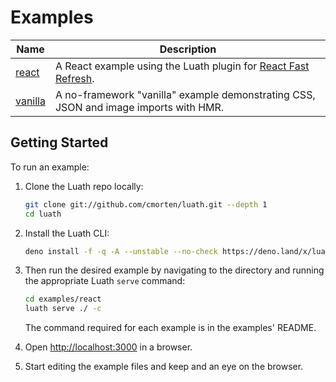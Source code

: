 # Examples

| Name                 | Description                                                                                                   |
| -------------------- | ------------------------------------------------------------------------------------------------------------- |
| [react](./react)     | A React example using the Luath plugin for [React Fast Refresh](https://www.npmjs.com/package/react-refresh). |
| [vanilla](./vanilla) | A no-framework "vanilla" example demonstrating CSS, JSON and image imports with HMR.                          |

## Getting Started

To run an example:

1. Clone the Luath repo locally:

   ```bash
   git clone git://github.com/cmorten/luath.git --depth 1
   cd luath
   ```

1. Install the Luath CLI:

   ```bash
   deno install -f -q -A --unstable --no-check https://deno.land/x/luath@0.2.2/luath.ts
   ```

1. Then run the desired example by navigating to the directory and running the appropriate Luath `serve` command:

   ```bash
   cd examples/react
   luath serve ./ -c
   ```

   The command required for each example is in the examples' README.

1. Open <http://localhost:3000> in a browser.

1. Start editing the example files and keep and an eye on the browser.
